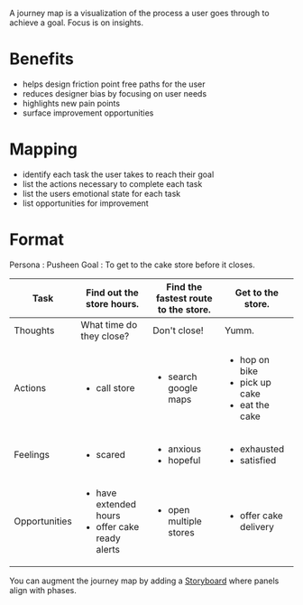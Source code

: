 A journey map is a visualization of the process a user goes through to achieve a goal.
Focus is on insights.

# Benefits

- helps design friction point free paths for the user
- reduces designer bias by focusing on user needs
- highlights new pain points
- surface improvement opportunities

# Mapping

- identify each task the user takes to reach their goal
- list the actions necessary to complete each task
- list the users emotional state for each task
- list opportunities for improvement

# Format

Persona : Pusheen
Goal : To get to the cake store before it closes.

|Task|Find out the store hours.|Find the fastest route to the store.|Get to the store.|
|--|--|--|--|
|Thoughts|What time do they close?|Don't close!|Yumm.|
|Actions|<ul><li>call store</ul>|<ul><li>search google maps</ul>|<ul><li>hop on bike<li>pick up cake<li>eat the cake</ul>|
|Feelings|<ul><li>scared</ul>|<ul><li>anxious<li>hopeful</ul>|<ul><li>exhausted<li>satisfied</ul>|
|Opportunities|<ul><li>have extended hours<li>offer cake ready alerts</ul>|<ul><li>open multiple stores</ul>|<ul><li>offer cake delivery</ul>|

You can augment the journey map by adding a [Storyboard](Tooling/Storyboard.md) where panels align with phases.
